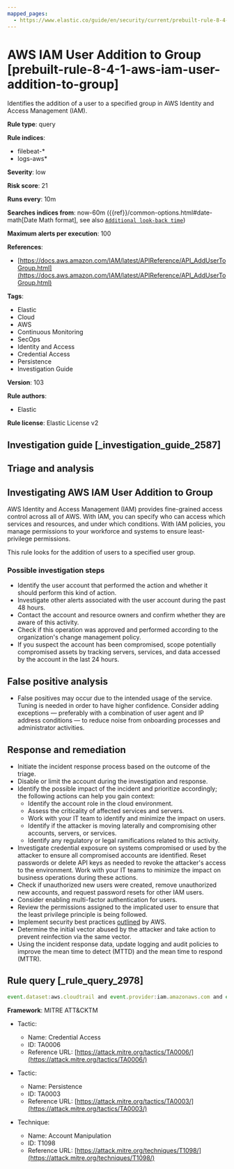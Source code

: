 ```yaml
---
mapped_pages:
  - https://www.elastic.co/guide/en/security/current/prebuilt-rule-8-4-1-aws-iam-user-addition-to-group.html
---
```


# AWS IAM User Addition to Group [prebuilt-rule-8-4-1-aws-iam-user-addition-to-group]

Identifies the addition of a user to a specified group in AWS Identity and Access Management (IAM).

**Rule type**: query

**Rule indices**:

* filebeat-*
* logs-aws*

**Severity**: low

**Risk score**: 21

**Runs every**: 10m

**Searches indices from**: now-60m ({{ref}}/common-options.html#date-math[Date Math format], see also [`Additional look-back time`](docs-content://solutions/security/detect-and-alert/create-detection-rule.md#rule-schedule))

**Maximum alerts per execution**: 100

**References**:

* [https://docs.aws.amazon.com/IAM/latest/APIReference/API_AddUserToGroup.html](https://docs.aws.amazon.com/IAM/latest/APIReference/API_AddUserToGroup.html)

**Tags**:

* Elastic
* Cloud
* AWS
* Continuous Monitoring
* SecOps
* Identity and Access
* Credential Access
* Persistence
* Investigation Guide

**Version**: 103

**Rule authors**:

* Elastic

**Rule license**: Elastic License v2

## Investigation guide [_investigation_guide_2587]

## Triage and analysis

## Investigating AWS IAM User Addition to Group

AWS Identity and Access Management (IAM) provides fine-grained access control across all of AWS. With IAM, you can specify
who can access which services and resources, and under which conditions. With IAM policies, you manage permissions to
your workforce and systems to ensure least-privilege permissions.

This rule looks for the addition of users to a specified user group.

### Possible investigation steps

- Identify the user account that performed the action and whether it should perform this kind of action.
- Investigate other alerts associated with the user account during the past 48 hours.
- Contact the account and resource owners and confirm whether they are aware of this activity.
- Check if this operation was approved and performed according to the organization's change management policy.
- If you suspect the account has been compromised, scope potentially compromised assets by tracking servers, services,
and data accessed by the account in the last 24 hours.

## False positive analysis

- False positives may occur due to the intended usage of the service. Tuning is needed in order to have higher
confidence. Consider adding exceptions — preferably with a combination of user agent and IP address conditions — to
reduce noise from onboarding processes and administrator activities.

## Response and remediation

- Initiate the incident response process based on the outcome of the triage.
- Disable or limit the account during the investigation and response.
- Identify the possible impact of the incident and prioritize accordingly; the following actions can help you gain context:
    - Identify the account role in the cloud environment.
    - Assess the criticality of affected services and servers.
    - Work with your IT team to identify and minimize the impact on users.
    - Identify if the attacker is moving laterally and compromising other accounts, servers, or services.
    - Identify any regulatory or legal ramifications related to this activity.
- Investigate credential exposure on systems compromised or used by the attacker to ensure all compromised accounts are
identified. Reset passwords or delete API keys as needed to revoke the attacker's access to the environment. Work with
your IT teams to minimize the impact on business operations during these actions.
- Check if unauthorized new users were created, remove unauthorized new accounts, and request password resets for other
IAM users.
- Consider enabling multi-factor authentication for users.
- Review the permissions assigned to the implicated user to ensure that the least privilege principle is being followed.
- Implement security best practices [outlined](https://aws.amazon.com/premiumsupport/knowledge-center/security-best-practices/) by AWS.
- Determine the initial vector abused by the attacker and take action to prevent reinfection via the same vector.
- Using the incident response data, update logging and audit policies to improve the mean time to detect (MTTD) and the
mean time to respond (MTTR).

## Rule query [_rule_query_2978]

```js
event.dataset:aws.cloudtrail and event.provider:iam.amazonaws.com and event.action:AddUserToGroup and event.outcome:success
```

**Framework**: MITRE ATT&CKTM

* Tactic:

    * Name: Credential Access
    * ID: TA0006
    * Reference URL: [https://attack.mitre.org/tactics/TA0006/](https://attack.mitre.org/tactics/TA0006/)

* Tactic:

    * Name: Persistence
    * ID: TA0003
    * Reference URL: [https://attack.mitre.org/tactics/TA0003/](https://attack.mitre.org/tactics/TA0003/)

* Technique:

    * Name: Account Manipulation
    * ID: T1098
    * Reference URL: [https://attack.mitre.org/techniques/T1098/](https://attack.mitre.org/techniques/T1098/)



